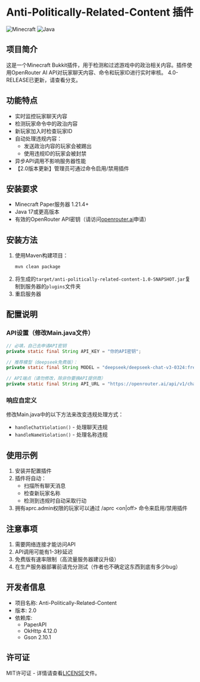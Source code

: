 # Anti-Politically-Related-Content 插件

![Minecraft](https://img.shields.io/badge/Minecraft-1.21.4-green) ![Java](https://img.shields.io/badge/Java-17-blue)

## 项目简介

这是一个Minecraft Bukkit插件，用于检测和过滤游戏中的政治相关内容。插件使用OpenRouter AI API对玩家聊天内容、命令和玩家ID进行实时审核。
4.0-RELEASE已更新，请查看分支。

## 功能特点

- 实时监控玩家聊天内容
- 检测玩家命令中的政治内容
- 新玩家加入时检查玩家ID
- 自动处理违规内容：
  - 发送政治内容的玩家会被踢出
  - 使用违规ID的玩家会被封禁
- 异步API调用不影响服务器性能
- 【2.0版本更新】管理员可通过命令启用/禁用插件

## 安装要求

- Minecraft Paper服务器 1.21.4+
- Java 17或更高版本
- 有效的OpenRouter API密钥（请访问[openrouter.ai](https://openrouter.ai)申请）

## 安装方法

1. 使用Maven构建项目：
   ```bash
   mvn clean package
   ```
2. 将生成的`target/anti-politically-related-content-1.0-SNAPSHOT.jar`复制到服务器的`plugins`文件夹
3. 重启服务器

## 配置说明

### API设置（修改Main.java文件）

```java
// 必填，自己去申请API密钥
private static final String API_KEY = "你的API密钥"; 

// 推荐模型（deepseek免费版）：
private static final String MODEL = "deepseek/deepseek-chat-v3-0324:free";

// API端点（请勿修改，除非你要换API提供商）
private static final String API_URL = "https://openrouter.ai/api/v1/chat/completions";
```

### 响应自定义

修改Main.java中的以下方法来改变违规处理方式：
- `handleChatViolation()` - 处理聊天违规
- `handleNameViolation()` - 处理名称违规

## 使用示例

1. 安装并配置插件
2. 插件将自动：
   - 扫描所有聊天消息
   - 检查新玩家名称
   - 检测到违规时自动采取行动
3. 拥有aprc.admin权限的玩家可以通过 /aprc <on|off> 命令来启用/禁用插件

## 注意事项

1. 需要网络连接才能访问API
2. API调用可能有1-3秒延迟
3. 免费版有速率限制（高流量服务器建议升级）
4. 在生产服务器部署前请充分测试（作者也不确定这东西到底有多少bug）

## 开发者信息

- 项目名称: Anti-Politically-Related-Content
- 版本: 2.0
- 依赖库:
  - PaperAPI
  - OkHttp 4.12.0
  - Gson 2.10.1

## 许可证

MIT许可证 - 详情请查看[LICENSE](LICENSE)文件。
